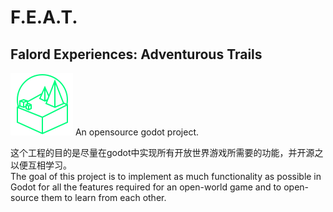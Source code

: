 # F.E.A.T.
## Falord Experiences: Adventurous Trails
![Icon](/icon.svg "F.E.A.T.")
An opensource godot project.<br>

这个工程的目的是尽量在godot中实现所有开放世界游戏所需要的功能，并开源之以便互相学习。<br>The goal of this project is to implement as much functionality as possible in Godot for all the features required for an open-world game and to open-source them to learn from each other.